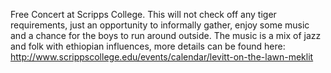 Free Concert at Scripps College.  This will not check off any tiger requirements, just an opportunity to informally gather, enjoy some music and a chance for the boys to run around outside.  The music is a mix of jazz and folk with ethiopian influences, more details can be found here:
http://www.scrippscollege.edu/events/calendar/levitt-on-the-lawn-meklit
